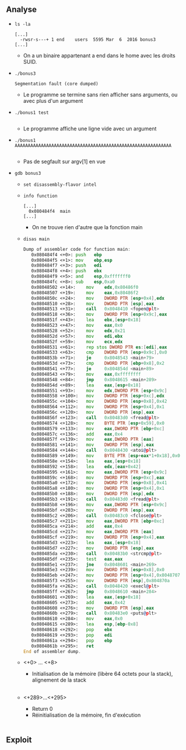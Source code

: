 ## Analyse
- `ls -la`
  ```
  [...]
    -rwsr-s---+ 1 end    users  5595 Mar  6  2016 bonus3
  [...]
  ```
  - On a un binaire appartenant a end dans le home avec les droits SUID.

- `./bonus3`
  ```
  Segmentation fault (core dumped)
  ```
  - Le programme se termine sans rien afficher sans arguments, ou avec plus d'un argument

- `./bonus1 test`
  ```
  
  ```
  - Le programme affiche une ligne vide avec un argument


- `./bonus1 AAAAAAAAAAAAAAAAAAAAAAAAAAAAAAAAAAAAAAAAAAAAAAAAAAAAAAAAAAAA`
  ```
  
  ```
  - Pas de segfault sur argv[1] en vue

- `gdb bonus3`
  - `set disassembly-flavor intel`
  - `info function`
    ```
    [...]
      0x080484f4  main
    [...]
    ```
    - On ne trouve rien d'autre que la fonction main

  - `disas main`
    ```asm
    Dump of assembler code for function main:
       0x080484f4 <+0>:	push   ebp
       0x080484f5 <+1>:	mov    ebp,esp
       0x080484f7 <+3>:	push   edi
       0x080484f8 <+4>:	push   ebx
       0x080484f9 <+5>:	and    esp,0xfffffff0
       0x080484fc <+8>:	sub    esp,0xa0
       0x08048502 <+14>:	mov    edx,0x80486f0
       0x08048507 <+19>:	mov    eax,0x80486f2
       0x0804850c <+24>:	mov    DWORD PTR [esp+0x4],edx
       0x08048510 <+28>:	mov    DWORD PTR [esp],eax
       0x08048513 <+31>:	call   0x8048410 <fopen@plt>
       0x08048518 <+36>:	mov    DWORD PTR [esp+0x9c],eax
       0x0804851f <+43>:	lea    ebx,[esp+0x18]
       0x08048523 <+47>:	mov    eax,0x0
       0x08048528 <+52>:	mov    edx,0x21
       0x0804852d <+57>:	mov    edi,ebx
       0x0804852f <+59>:	mov    ecx,edx
       0x08048531 <+61>:	rep stos DWORD PTR es:[edi],eax
       0x08048533 <+63>:	cmp    DWORD PTR [esp+0x9c],0x0
       0x0804853b <+71>:	je     0x8048543 <main+79>
       0x0804853d <+73>:	cmp    DWORD PTR [ebp+0x8],0x2
       0x08048541 <+77>:	je     0x804854d <main+89>
       0x08048543 <+79>:	mov    eax,0xffffffff
       0x08048548 <+84>:	jmp    0x8048615 <main+289>
       0x0804854d <+89>:	lea    eax,[esp+0x18]
       0x08048551 <+93>:	mov    edx,DWORD PTR [esp+0x9c]
       0x08048558 <+100>:	mov    DWORD PTR [esp+0xc],edx
       0x0804855c <+104>:	mov    DWORD PTR [esp+0x8],0x42
       0x08048564 <+112>:	mov    DWORD PTR [esp+0x4],0x1
       0x0804856c <+120>:	mov    DWORD PTR [esp],eax
       0x0804856f <+123>:	call   0x80483d0 <fread@plt>
       0x08048574 <+128>:	mov    BYTE PTR [esp+0x59],0x0
       0x08048579 <+133>:	mov    eax,DWORD PTR [ebp+0xc]
       0x0804857c <+136>:	add    eax,0x4
       0x0804857f <+139>:	mov    eax,DWORD PTR [eax]
       0x08048581 <+141>:	mov    DWORD PTR [esp],eax
       0x08048584 <+144>:	call   0x8048430 <atoi@plt>
       0x08048589 <+149>:	mov    BYTE PTR [esp+eax*1+0x18],0x0
       0x0804858e <+154>:	lea    eax,[esp+0x18]
       0x08048592 <+158>:	lea    edx,[eax+0x42]
       0x08048595 <+161>:	mov    eax,DWORD PTR [esp+0x9c]
       0x0804859c <+168>:	mov    DWORD PTR [esp+0xc],eax
       0x080485a0 <+172>:	mov    DWORD PTR [esp+0x8],0x41
       0x080485a8 <+180>:	mov    DWORD PTR [esp+0x4],0x1
       0x080485b0 <+188>:	mov    DWORD PTR [esp],edx
       0x080485b3 <+191>:	call   0x80483d0 <fread@plt>
       0x080485b8 <+196>:	mov    eax,DWORD PTR [esp+0x9c]
       0x080485bf <+203>:	mov    DWORD PTR [esp],eax
       0x080485c2 <+206>:	call   0x80483c0 <fclose@plt>
       0x080485c7 <+211>:	mov    eax,DWORD PTR [ebp+0xc]
       0x080485ca <+214>:	add    eax,0x4
       0x080485cd <+217>:	mov    eax,DWORD PTR [eax]
       0x080485cf <+219>:	mov    DWORD PTR [esp+0x4],eax
       0x080485d3 <+223>:	lea    eax,[esp+0x18]
       0x080485d7 <+227>:	mov    DWORD PTR [esp],eax
       0x080485da <+230>:	call   0x80483b0 <strcmp@plt>
       0x080485df <+235>:	test   eax,eax
       0x080485e1 <+237>:	jne    0x8048601 <main+269>
       0x080485e3 <+239>:	mov    DWORD PTR [esp+0x8],0x0
       0x080485eb <+247>:	mov    DWORD PTR [esp+0x4],0x8048707
       0x080485f3 <+255>:	mov    DWORD PTR [esp],0x804870a
       0x080485fa <+262>:	call   0x8048420 <execl@plt>
       0x080485ff <+267>:	jmp    0x8048610 <main+284>
       0x08048601 <+269>:	lea    eax,[esp+0x18]
       0x08048605 <+273>:	add    eax,0x42
       0x08048608 <+276>:	mov    DWORD PTR [esp],eax
       0x0804860b <+279>:	call   0x80483e0 <puts@plt>
       0x08048610 <+284>:	mov    eax,0x0
       0x08048615 <+289>:	lea    esp,[ebp-0x8]
       0x08048618 <+292>:	pop    ebx
       0x08048619 <+293>:	pop    edi
       0x0804861a <+294>:	pop    ebp
       0x0804861b <+295>:	ret
    End of assembler dump.
    ```

  - <+0> ... <+8>
    - Initialisation de la mémoire (libère 64 octets pour la stack), alignement de la stack<br/><br/>
  - <+289>...<+295>
    - Return 0
    - Réinitialisation de la mémoire, fin d'exécution<br/><br/>
## Exploit
